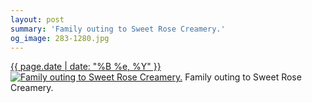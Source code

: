 ```yaml
---
layout: post
summary: 'Family outing to Sweet Rose Creamery.'
og_image: 283-1280.jpg
---
```


<p>
  <time><a href="/283">{{ page.date | date: "%B %e, %Y" }}</a></time>
  <a href="/283"><img src="{{ site.assets_url }}/283-640.jpg" srcset="{{ site.assets_url }}/283-1280.jpg 1280w, {{ site.assets_url }}/283-960.jpg 960w, {{ site.assets_url }}/283-640.jpg 640w, {{ site.assets_url }}/283-320.jpg 320w" sizes="(min-width: 700px) 50vw, calc(100vw - 2rem)" alt="Family outing to Sweet Rose Creamery." /></a>
  <span>Family outing to Sweet Rose Creamery.</span>
</p>
